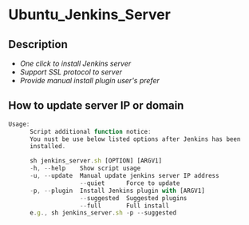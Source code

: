 # Ubuntu_Jenkins_Server

## Description
* *One click to install Jenkins server*
* *Support SSL protocol to server*
* *Provide manual install plugin user's prefer*

## How to update server IP or domain

```javascript
Usage:
      Script additional function notice:
      You nust be use below listed options after Jenkins has been
      installed.

      sh jenkins_server.sh [OPTION] [ARGV1]
      -h, --help    Show script usage
      -u, --update  Manual update jenkins server IP address
                    --quiet      Force to update
      -p, --plugin  Install Jenkins plugin with [ARGV1]
                    --suggested  Suggested plugins
                    --full       Full install
      e.g., sh jenkins_server.sh -p --suggested
```

